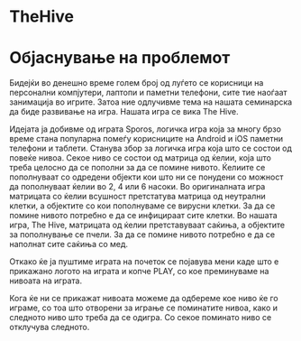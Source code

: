 TheHive
=======

Објаснување на проблемот
=======

Бидејќи во денешно време голем број од луѓето се корисници на персонални компјутери, лаптопи и паметни телефони, сите тие наоѓаат занимација во игрите. Затоа ние одлучивме тема на нашата семинарска да биде развивање на игра. Нашата игра се вика The Hive.

Идејата ја добивме од играта Sporos, логичка игра која за многу брзо време стана популарна помеѓу корисниците на Android и iOS паметни телефони и таблети. Станува збор за логичка игра која што се состои од повеќе нивоа. Секое ниво се состои од матрица од ќелии, која што треба целосно да се пополни за да се помине нивото. Ќелиите се пополнуваат со одредени објекти кои што ни се понудени со можност да пополнуваат ќелии во 2, 4 или 6 насоки.  Во оригиналната игра матрицата со ќелии всушност претстатува матрица од неутрални клетки, а објектите со кои пополнуваме се вирусни клетки. За да се помине нивото потребно е да се инфицираат сите клетки. Во нашата игра, The Hive, матрицата од ќелии претставуваат саќиња, а објектите за пополнување се пчели. За да се помине нивото потребно е да се наполнат сите саќиња со мед.

Откако ќе ја пуштиме играта на почеток се појавува мени каде што е прикажано логото на играта и копче PLAY, со кое преминуваме на нивоата на играта.



Кога ќе ни се прикажат нивоата можеме да одбереме кое ниво ќе го играме, со тоа што отворени за играње се поминатите нивоа, како и следното ниво што треба да се одигра. Со секое поминато ниво се отклучува следното.

